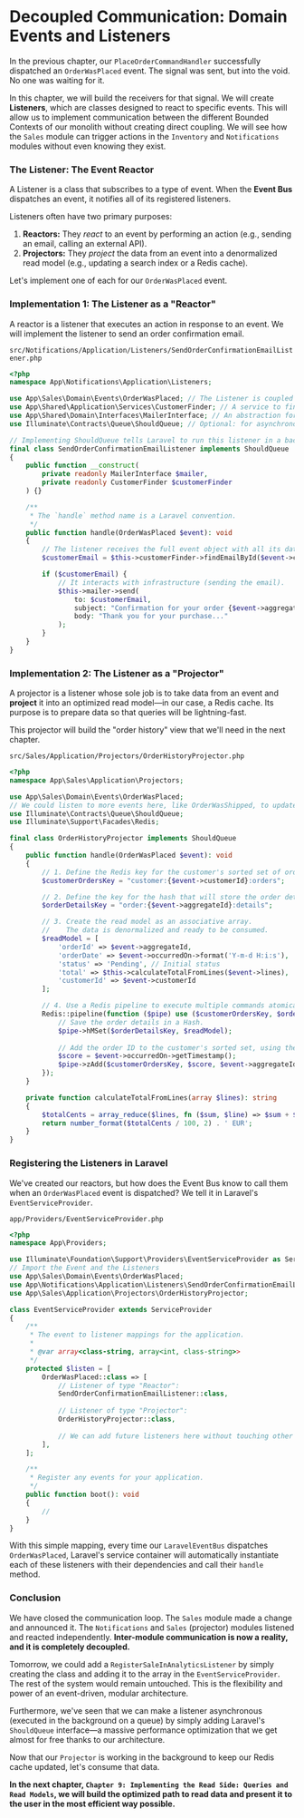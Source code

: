 # Decoupled Communication: Domain Events and Listeners

In the previous chapter, our `PlaceOrderCommandHandler` successfully dispatched an `OrderWasPlaced` event. The signal was sent, but into the void. No one was waiting for it.

In this chapter, we will build the receivers for that signal. We will create **Listeners**, which are classes designed to react to specific events. This will allow us to implement communication between the different Bounded Contexts of our monolith without creating direct coupling. We will see how the `Sales` module can trigger actions in the `Inventory` and `Notifications` modules without even knowing they exist.

### The Listener: The Event Reactor

A Listener is a class that subscribes to a type of event. When the **Event Bus** dispatches an event, it notifies all of its registered listeners.

Listeners often have two primary purposes:
1.  **Reactors:** They *react* to an event by performing an action (e.g., sending an email, calling an external API).
2.  **Projectors:** They *project* the data from an event into a denormalized read model (e.g., updating a search index or a Redis cache).

Let's implement one of each for our `OrderWasPlaced` event.

### Implementation 1: The Listener as a "Reactor"

A reactor is a listener that executes an action in response to an event. We will implement the listener to send an order confirmation email.

`src/Notifications/Application/Listeners/SendOrderConfirmationEmailListener.php`
```php
<?php
namespace App\Notifications\Application\Listeners;

use App\Sales\Domain\Events\OrderWasPlaced; // The Listener is coupled to the Event, not the module!
use App\Shared\Application\Services\CustomerFinder; // A service to find customer data
use App\Shared\Domain\Interfaces\MailerInterface; // An abstraction for the email service
use Illuminate\Contracts\Queue\ShouldQueue; // Optional: for asynchronous execution

// Implementing ShouldQueue tells Laravel to run this listener in a background job queue.
final class SendOrderConfirmationEmailListener implements ShouldQueue
{
    public function __construct(
        private readonly MailerInterface $mailer,
        private readonly CustomerFinder $customerFinder
    ) {}

    /**
     * The `handle` method name is a Laravel convention.
     */
    public function handle(OrderWasPlaced $event): void
    {
        // The listener receives the full event object with all its data.
        $customerEmail = $this->customerFinder->findEmailById($event->customerId);

        if ($customerEmail) {
            // It interacts with infrastructure (sending the email).
            $this->mailer->send(
                to: $customerEmail,
                subject: "Confirmation for your order {$event->aggregateId}",
                body: "Thank you for your purchase..."
            );
        }
    }
}
```

### Implementation 2: The Listener as a "Projector"

A projector is a listener whose sole job is to take data from an event and **project** it into an optimized read model—in our case, a Redis cache. Its purpose is to prepare data so that queries will be lightning-fast.

This projector will build the "order history" view that we'll need in the next chapter.

`src/Sales/Application/Projectors/OrderHistoryProjector.php`
```php
<?php
namespace App\Sales\Application\Projectors;

use App\Sales\Domain\Events\OrderWasPlaced;
// We could listen to more events here, like OrderWasShipped, to update the status.
use Illuminate\Contracts\Queue\ShouldQueue;
use Illuminate\Support\Facades\Redis;

final class OrderHistoryProjector implements ShouldQueue
{
    public function handle(OrderWasPlaced $event): void
    {
        // 1. Define the Redis key for the customer's sorted set of order IDs.
        $customerOrdersKey = "customer:{$event->customerId}:orders";

        // 2. Define the key for the hash that will store the order details.
        $orderDetailsKey = "order:{$event->aggregateId}:details";

        // 3. Create the read model as an associative array.
        //    The data is denormalized and ready to be consumed.
        $readModel = [
            'orderId' => $event->aggregateId,
            'orderDate' => $event->occurredOn->format('Y-m-d H:i:s'),
            'status' => 'Pending', // Initial status
            'total' => $this->calculateTotalFromLines($event->lines),
            'customerId' => $event->customerId
        ];

        // 4. Use a Redis pipeline to execute multiple commands atomically.
        Redis::pipeline(function ($pipe) use ($customerOrdersKey, $orderDetailsKey, $readModel, $event) {
            // Save the order details in a Hash.
            $pipe->hMSet($orderDetailsKey, $readModel);
            
            // Add the order ID to the customer's sorted set, using the timestamp as the score for ordering.
            $score = $event->occurredOn->getTimestamp();
            $pipe->zAdd($customerOrdersKey, $score, $event->aggregateId);
        });
    }

    private function calculateTotalFromLines(array $lines): string
    {
        $totalCents = array_reduce($lines, fn ($sum, $line) => $sum + $line['price_amount'] * $line['quantity'], 0);
        return number_format($totalCents / 100, 2) . ' EUR';
    }
}
```

### Registering the Listeners in Laravel

We've created our reactors, but how does the Event Bus know to call them when an `OrderWasPlaced` event is dispatched? We tell it in Laravel's `EventServiceProvider`.

`app/Providers/EventServiceProvider.php`
```php
<?php
namespace App\Providers;

use Illuminate\Foundation\Support\Providers\EventServiceProvider as ServiceProvider;
// Import the Event and the Listeners
use App\Sales\Domain\Events\OrderWasPlaced;
use App\Notifications\Application\Listeners\SendOrderConfirmationEmailListener;
use App\Sales\Application\Projectors\OrderHistoryProjector;

class EventServiceProvider extends ServiceProvider
{
    /**
     * The event to listener mappings for the application.
     *
     * @var array<class-string, array<int, class-string>>
     */
    protected $listen = [
        OrderWasPlaced::class => [
            // Listener of type "Reactor":
            SendOrderConfirmationEmailListener::class,
            
            // Listener of type "Projector":
            OrderHistoryProjector::class,
            
            // We can add future listeners here without touching other modules!
        ],
    ];

    /**
     * Register any events for your application.
     */
    public function boot(): void
    {
        //
    }
}
```
With this simple mapping, every time our `LaravelEventBus` dispatches `OrderWasPlaced`, Laravel's service container will automatically instantiate each of these listeners with their dependencies and call their `handle` method.

### Conclusion

We have closed the communication loop. The `Sales` module made a change and announced it. The `Notifications` and `Sales` (projector) modules listened and reacted independently. **Inter-module communication is now a reality, and it is completely decoupled.**

Tomorrow, we could add a `RegisterSaleInAnalyticsListener` by simply creating the class and adding it to the array in the `EventServiceProvider`. The rest of the system would remain untouched. This is the flexibility and power of an event-driven, modular architecture.

Furthermore, we've seen that we can make a listener asynchronous (executed in the background on a queue) by simply adding Laravel's `ShouldQueue` interface—a massive performance optimization that we get almost for free thanks to our architecture.

Now that our `Projector` is working in the background to keep our Redis cache updated, let's consume that data.

**In the next chapter, `Chapter 9: Implementing the Read Side: Queries and Read Models`, we will build the optimized path to read data and present it to the user in the most efficient way possible.**